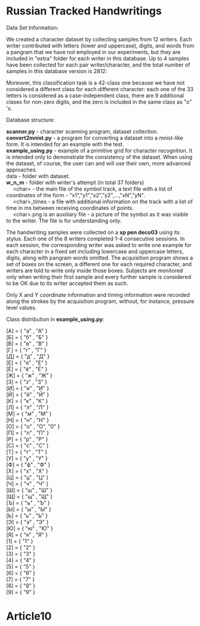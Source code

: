 # Russian Tracked Handwritings

Data Set Information:

We created a character dataset by collecting samples from 12 writers. Each writer contributed with letters (lower and uppercase), digits, and words from a pangram that we have not employed in our experiments, but they are included in "extra" folder for each writer in this database. Up to 4 samples have been collected for each pair writer/character, and the total number of samples in this database version is 2812:


Moreover, this classification task is a 42-class one because we have not considered a different class for each different character: each one of the 33 letters is considered as a case-independent class, there are 9 additional clases for non-zero digits, and the zero is included in the same class as "о" 's.

Database structure:

**scanner.py** - character scanning program, dataset collection.  
**convert2mnist.py** - a program for converting a dataset into a mnist-like form. It is intended for an example with the test.  
**example_using.py** - example of a primitive grid for character recognition. It is intended only to demonstrate the consistency of the dataset. When using the dataset, of course, the user can and will use their own, more advanced approaches.  
data - folder with dataset.  
**w_n_m** - folder with writer's attempt (in total 37 folders)  
&emsp;       \<char\> - the main file of the symbol track, a text file with a list of coordinates of the form - "x1","y1","x2","y2",...,"xN","yN".  
&emsp;       \<char\>_times - a file with additional information on the track with a list of time in ms between receiving coordinates of points.  
&emsp;       \<char\>.png is an auxiliary file - a picture of the symbol as it was visible to the writer. The file is for understanding only.  
 


The handwriting samples were collected on a **xp pen deco03** using its stylus. Each one of the 8 writers completed 1-4 consecutive sessions. In each session, the corresponding writer was asked to write one example for each character in a fixed set including lowercase and uppercase letters, digits, along with pangram words omitted. The acquisition program shows a set of boxes on the screen, a different one for each required character, and writers are told to write only inside those boxes. Subjects are monitored only when writing their first sample and every further sample is considered to be OK due to its writer accepted them as such.

Only X and Y coordinate information and timing information were recorded along the strokes by the acquisition program, without, for instance, pressure level values.

Class distribution in **example_using.py**:
              
[A] = { "а" , "А" }  
[Б] = { "б" , "Б" }         
[В] = { "в" , "В" }  
[Г] = { "г" , "Г" }  
[Д] = { "д" , "Д" }  
[Е] = { "е" , "Е" }        
[Ё] = { "ё" , "Ё" }            
[Ж] = { "ж" , "Ж" }            
[З] = { "з" , "З" }             
[И] = { "и" , "И" }                
[Й] = { "й" , "Й" }               
[К] = { "к" , "К" }                
[Л] = { "л" , "Л" }                
[М] = { "м" , "М" }                
[Н] = { "н" , "Н" }               
[О] = { "о" , "О", "0" }              
[П] = { "п" , "П" }               
[Р] = { "р" , "Р" }                
[С] = { "с" , "С" }                
[Т] = { "т" , "Т" }                
[У] = { "у" , "У" }                
[Ф] = { "ф" , "Ф" }               
[Х] = { "х" , "Х" }               
[Ц] = { "ц" , "Ц" }               
[Ч] = { "ч" , "Ч" }                
[Ш] = { "ш" , "Ш" }                
[Щ] = { "щ" , "Щ" }                
[Ъ] = { "ъ" , "Ъ" }               
[Ы] = { "ы" , "Ы" }                
[Ь] = { "ь" , "Ь" }               
[Э] = { "э" , "Э" }               
[Ю] = { "ю" , "Ю" }                
[Я] = { "я" , "Я" }                
[1] = { "1" }                
[2] = { "2" }               
[3] = { "3" }               
[4] = { "4" }                
[5] = { "5" }                
[6] = { "6" }                
[7] = { "7" }               
[8] = { "8" }                
[9] = { "9" }  
# Article10
